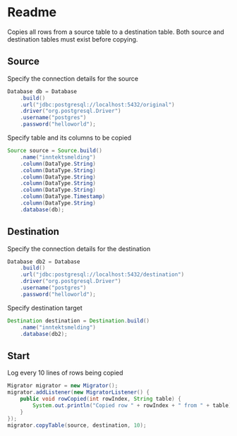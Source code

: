 # Readme

Copies all rows from a source table to a destination table. Both source and 
destination tables must exist before copying.


## Source
Specify the connection details for the source
```java
Database db = Database
    .build()
    .url("jdbc:postgresql://localhost:5432/original")
    .driver("org.postgresql.Driver")
    .username("postgres")
    .password("helloworld");
````

Specify table and its columns to be copied
```java
Source source = Source.build()
    .name("inntektsmelding")
    .column(DataType.String)
    .column(DataType.String)
    .column(DataType.String)
    .column(DataType.String)
    .column(DataType.String)
    .column(DataType.Timestamp)
    .column(DataType.String)
    .database(db);
````

## Destination

Specify the connection details for the destination
```java
Database db2 = Database
    .build()
    .url("jdbc:postgresql://localhost:5432/destination")
    .driver("org.postgresql.Driver")
    .username("postgres")
    .password("helloworld");
````

Specify destination target
```java
Destination destination = Destination.build()
    .name("inntektsmelding")
    .database(db2);
````

## Start

Log every 10 lines of rows being copied
```java
Migrator migrator = new Migrator();
migrator.addListener(new MigratorListener() {
    public void rowCopied(int rowIndex, String table) {
        System.out.println("Copied row " + rowIndex + " from " + table);
    }
});
migrator.copyTable(source, destination, 10);
````